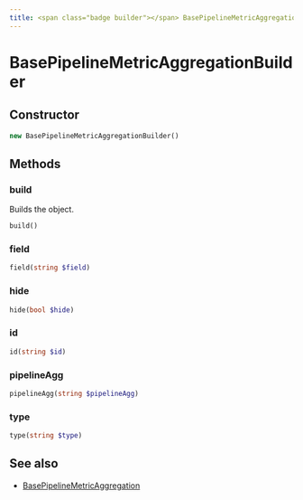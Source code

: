 ```yaml
---
title: <span class="badge builder"></span> BasePipelineMetricAggregationBuilder
---
```

# <span class="badge builder"></span> BasePipelineMetricAggregationBuilder

## Constructor

```php
new BasePipelineMetricAggregationBuilder()
```
## Methods

### <span class="badge object-method"></span> build

Builds the object.

```php
build()
```

### <span class="badge object-method"></span> field

```php
field(string $field)
```

### <span class="badge object-method"></span> hide

```php
hide(bool $hide)
```

### <span class="badge object-method"></span> id

```php
id(string $id)
```

### <span class="badge object-method"></span> pipelineAgg

```php
pipelineAgg(string $pipelineAgg)
```

### <span class="badge object-method"></span> type

```php
type(string $type)
```

## See also

 * <span class="badge object-type-class"></span> [BasePipelineMetricAggregation](./object-BasePipelineMetricAggregation.md)
